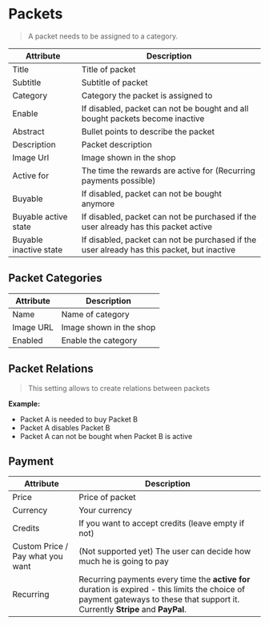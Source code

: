 # Packets

> A packet needs to be assigned to a category.

| Attribute              | Description                                                                                |
|------------------------|--------------------------------------------------------------------------------------------|
| Title                  | Title of packet                                                                            |
| Subtitle               | Subtitle of packet                                                                         |
| Category               | Category the packet is assigned to                                                         |
| Enable                 | If disabled, packet can not be bought and all bought packets become inactive               |
| Abstract               | Bullet points to describe the packet                                                       |
| Description            | Packet description                                                                         |
| Image Url              | Image shown in the shop                                                                    |
| Active for             | The time the rewards are active for (Recurring payments possible)                          |
| Buyable                | If disabled, packet can not be bought anymore                                              |
| Buyable active state   | If disabled, packet can not be purchased if the user already has this packet active        |
| Buyable inactive state | If disabled, packet can not be purchased if the user already has this packet, but inactive |


## Packet Categories

| Attribute | Description             |
|-----------|-------------------------|
| Name      | Name of category        |
| Image URL | Image shown in the shop |
| Enabled   | Enable the category     |


## Packet Relations

> This setting allows to create relations between packets

**Example:**  

- Packet A is needed to buy Packet B
- Packet A disables Packet B
- Packet A can not be bought when Packet B is active

## Payment

| Attribute                        | Description                                                                                                                                                            |
|----------------------------------|------------------------------------------------------------------------------------------------------------------------------------------------------------------------|
| Price                            | Price of packet                                                                                                                                                        |
| Currency                         | Your currency                                                                                                                                                          |
| Credits                          | If you want to accept credits (leave empty if not)                                                                                                                     |
| Custom Price / Pay what you want | (Not supported yet) The user can decide how much he is going to pay                                                                                                    |
| Recurring                        | Recurring payments every time the **active for** duration is expired - this limits the choice of payment gateways to these that support it. Currently **Stripe** and **PayPal**. |

